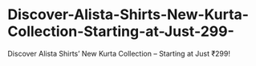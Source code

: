 # Discover-Alista-Shirts-New-Kurta-Collection-Starting-at-Just-299-
Discover Alista Shirts’ New Kurta Collection – Starting at Just ₹299!

